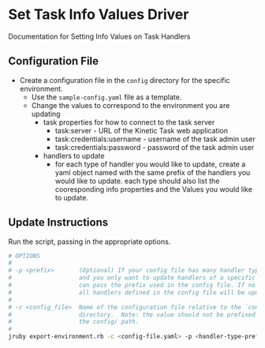 # Set Task Info Values Driver

Documentation for Setting Info Values on Task Handlers

## Configuration File

* Create a configuration file in the `config` directory for the specific environment.
  * Use the `sample-config.yaml` file as a template.
  * Change the values to correspond to the environment you are updating
    * task properties for how to connect to the task server
      * task:server - URL of the Kinetic Task web application
      * task:credentials:username - username of the task admin user
      * task:credentials:password - password of the task admin user
    * handlers to update
      * for each type of handler you would like to update, create a yaml object
        named with the same prefix of the handlers you would like to update.
        each type should also list the cooresponding info properties and the Values
        you would like to update.

## Update Instructions

Run the script, passing in the appropriate options.

```bash
# OPTIONS
#
# -p <prefix>       (Optional) If your config file has many handler types configured
#                   and you only want to update handlers of a specific type, you
#                   can pass the prefix used in the config file. If no prefix is set
#                   all handlers defined in the config file will be updated.
#
# -c <config_file>  Name of the configuration file relative to the `config`
#                   directory.  Note: the value should not be prefixed with
#                   the config/ path.
#
jruby export-environment.rb -c <config-file.yaml> -p <handler-type-prefix>
```

